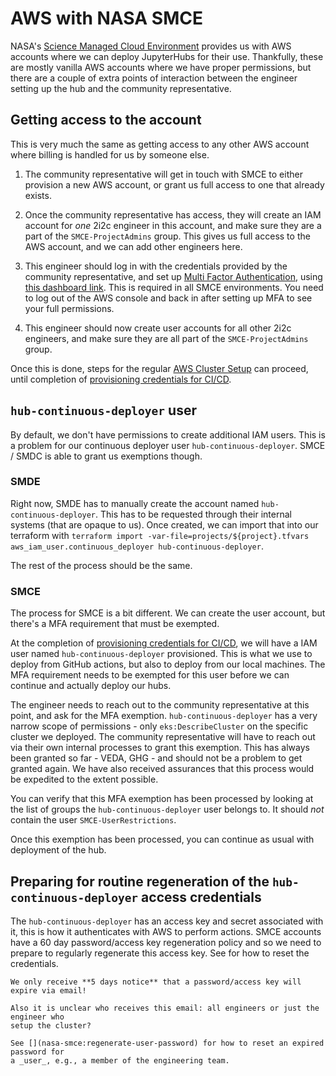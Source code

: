 # AWS with NASA SMCE

NASA's [Science Managed Cloud Environment](https://smce.nasa.gov/) provides us with
AWS accounts where we can deploy JupyterHubs for their use. Thankfully, these are mostly
vanilla AWS accounts where we have proper permissions, but there are a couple of extra
points of interaction between the engineer setting up the hub and the community representative.

## Getting access to the account

This is very much the same as getting access to any other AWS account where billing
is handled for us by someone else.

1. The community representative will get in touch with SMCE to either provision a new
   AWS account, or grant us full access to one that already exists.

2. Once the community representative has access, they will create an
   IAM account for *one* 2i2c engineer in this account, and make sure
   they are a part of the `SMCE-ProjectAdmins` group.  This gives us
   full access to the AWS account, and we can add other engineers here.

3. This engineer should log in with the credentials provided by the community representative,
   and set up [Multi Factor Authentication](https://aws.amazon.com/iam/features/mfa/), using [this dashboard link](https://us-east-1.console.aws.amazon.com/iamv2/home?region=us-west-2#/security_credentials/mfa). 
   This is required in all SMCE environments. You need to log out of the AWS console and back in
   after setting up MFA to see your full permissions.

4. This engineer should now create user accounts for all other 2i2c engineers, and make sure
   they are all part of the `SMCE-ProjectAdmins` group.

Once this is done, steps for the regular [AWS Cluster Setup](new-cluster:new-cluster) can proceed,
until completion of [provisioning credentials for CI/CD](new-cluster:terraform:cluster-credentials).

## `hub-continuous-deployer` user

By default, we don't have permissions to create additional IAM users. This is a problem
for our continuous deployer user `hub-continuous-deployer`. SMCE / SMDC is able to grant
us exemptions though.

### SMDE

Right now, SMDE has to manually create the account named `hub-continuous-deployer`. This
has to be requested through their internal systems (that are opaque to us). Once created,
we can import that into our terraform with `terraform import -var-file=projects/${project}.tfvars aws_iam_user.continuous_deployer hub-continuous-deployer`.

The rest of the process should be the same.

### SMCE

The process for SMCE is a bit different. We can create the user account, but there's a
MFA requirement that must be exempted.

At the completion of [provisioning credentials for CI/CD](new-cluster:terraform:cluster-credentials),
we will have a IAM user named `hub-continuous-deployer` provisioned. This is what we use to
deploy from GitHub actions, but also to deploy from our local machines. The MFA requirement
needs to be exempted for this user before we can continue and actually deploy our hubs.

The engineer needs to reach out to the community representative at this point, and ask
for the MFA exemption. `hub-continuous-deployer` has a very narrow scope of permissions - only
`eks:DescribeCluster` on the specific cluster we deployed. The community representative will
have to reach out via their own internal processes to grant this exemption. This has
always been granted so far - VEDA, GHG - and should not be a problem to get granted again.
We have also received assurances that this process would be expedited to the extent possible.

You can verify that this MFA exemption has been processed by looking at the list of groups
the `hub-continuous-deployer` user belongs to. It should *not* contain the user `SMCE-UserRestrictions`.

Once this exemption has been processed, you can continue as usual with deployment of the hub.

## Preparing for routine regeneration of the `hub-continuous-deployer` access credentials

The `hub-continuous-deployer` has an access key and secret associated with it, this is how it
authenticates with AWS to perform actions. SMCE accounts have a 60 day password/access key
regeneration policy and so we need to prepare to regularly regenerate this access key.
See [](nasa-smce:regenerate-deployer-creds) for how to reset the credentials.

```{warning}
We only receive **5 days notice** that a password/access key will expire via email!

Also it is unclear who receives this email: all engineers or just the engineer who
setup the cluster?
```

```{note}
See [](nasa-smce:regenerate-user-password) for how to reset an expired password for
a _user_, e.g., a member of the engineering team.
```
